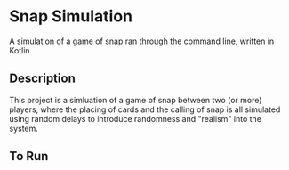 # Snap Simulation

A simulation of a game of snap ran through the command line, written in Kotlin

Description
---

This project is a simluation of a game of snap between two (or more) players, where the placing of cards and the calling of snap is all simulated using random delays to introduce randomness and "realism" into the system.

To Run
---
